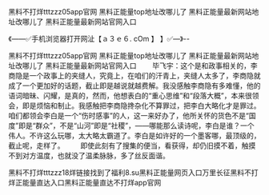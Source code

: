 黑料不打烊tttzzz05app官网
黑料正能量top地址改哪儿了
黑料正能量最新网站地址改哪儿了
黑料正能量最新网站官网入口


《——✅手机浏览器打开网沚【ａ３ｅ６. cOm 】 】✅—》--

黑料不打烊tttzzz05app官网
黑料正能量top地址改哪儿了
黑料正能量最新网站地址改哪儿了
黑料正能量最新网站官网入口
　　毕飞宇：这个是和政事相关的，李商隐是一个政事上的夹缝人，究竟上，在咱们的汗青上，夹缝人太多了，李商隐就成了一个更加好的话题，截止即是越说就越费解。我没感触李商隐有多难懂，他的语词暗昧、闪耀，是真的，然而，他想表白的“重心思维”和“段落大概”，本来很领会，即是烦恼和制止。我感触把李商隐搀杂化不算罪过，把李白大略化才是罪过。咱们都领会李白是一个“伤时感事”的人，这一来好办了，他所关怀的货色不是“国度”即是“群众”，不是“山河”即是“社稷”，——哪能那么读诗呢，李白是谁？一个伟人。不许这么玩哪，太大略太霸道了。李白是如许好的一个墨客哪，最顶级的，截止呢，走样了。
　　即使此刻有了搜集的便当，看获得，却仍旧摸不着，触摸不到对方温度，也就没了温柔脉脉，多了丝反面谐。





黑料不打烊tttzzz18烊链接找到了福利8.su黑料正能量网页入口万里长征黑料不打烊正能量直达入口黑料正能量直达不打烊app官网
